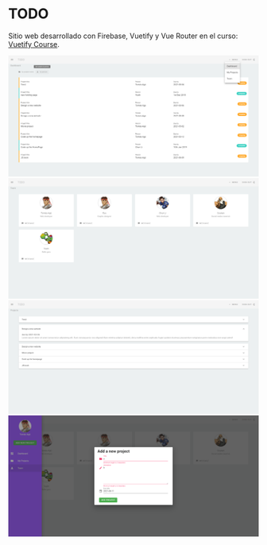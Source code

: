 # TODO
Sitio web desarrollado con Firebase, Vuetify y Vue Router en el curso:  
[Vuetify Course](https://www.youtube.com/watch?v=2uZYKcKHgU0&list=PL4cUxeGkcC9g0MQZfHwKcuB0Yswgb3gA5&ab_channel=TheNetNinja).

<img src="screenshots/todo-1.PNG"  />
<img src="screenshots/todo-2.PNG"  />
<img src="screenshots/todo-3.PNG"  />
<img src="screenshots/todo-4.PNG"  />
